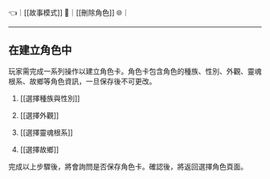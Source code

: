 👈｜[[故事模式]]
🔗｜[[刪除角色]]
🌐｜

---

## 在建立角色中
玩家需完成一系列操作以建立角色卡。角色卡包含角色的種族、性別、外觀、靈魂根系、故鄉等角色資訊，一旦保存後不可更改。

1.  [[選擇種族與性別]]
    
2.  [[選擇外觀]]
    
3.  [[選擇靈魂根系]]
    
4.  [[選擇故鄉]]

完成以上步驟後，將會詢問是否保存角色卡。確認後，將返回選擇角色頁面。